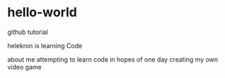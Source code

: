 # hello-world
github tutorial

helekron is learning Code

about me
attempting to learn code in hopes of one day creating my own video game
